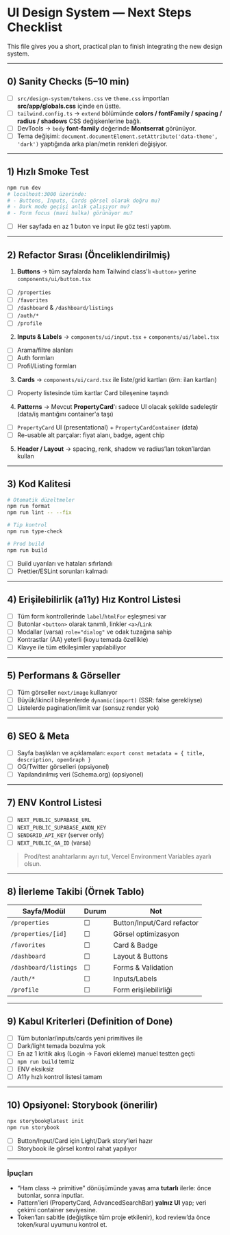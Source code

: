 # UI Design System — Next Steps Checklist

This file gives you a short, practical plan to finish integrating the new design system.

---

## 0) Sanity Checks (5–10 min)

- [ ] `src/design-system/tokens.css` ve `theme.css` importları **src/app/globals.css** içinde en üstte.
- [ ] `tailwind.config.ts` → `extend` bölümünde **colors / fontFamily / spacing / radius / shadows** CSS değişkenlerine bağlı.
- [ ] DevTools → `body` **font-family** değerinde **Montserrat** görünüyor.
- [ ] Tema değişimi: `document.documentElement.setAttribute('data-theme', 'dark')` yaptığında arka plan/metin renkleri değişiyor.

---

## 1) Hızlı Smoke Test

```bash
npm run dev
# localhost:3000 üzerinde:
# - Buttons, Inputs, Cards görsel olarak doğru mu?
# - Dark mode geçişi anlık çalışıyor mu?
# - Form focus (mavi halka) görünüyor mu?
```

- [ ] Her sayfada en az 1 buton ve input ile göz testi yaptım.

---

## 2) Refactor Sırası (Önceliklendirilmiş)

1. **Buttons** → tüm sayfalarda ham Tailwind class'lı `<button>` yerine `components/ui/button.tsx`

- [ ] `/properties`
- [ ] `/favorites`
- [ ] `/dashboard` & `/dashboard/listings`
- [ ] `/auth/*`
- [ ] `/profile`

2. **Inputs & Labels** → `components/ui/input.tsx` + `components/ui/label.tsx`

- [ ] Arama/filtre alanları
- [ ] Auth formları
- [ ] Profil/Listing formları

3. **Cards** → `components/ui/card.tsx` ile liste/grid kartları (örn: ilan kartları)

- [ ] Property listesinde tüm kartlar Card bileşenine taşındı

4. **Patterns** → Mevcut **PropertyCard**'ı sadece UI olacak şekilde sadeleştir (data/iş mantığını container'a taşı)

- [ ] `PropertyCard` UI (presentational) + `PropertyCardContainer` (data)
- [ ] Re-usable alt parçalar: fiyat alanı, badge, agent chip

5. **Header / Layout** → spacing, renk, shadow ve radius’ları token’lardan kullan

---

## 3) Kod Kalitesi

```bash
# Otomatik düzeltmeler
npm run format
npm run lint -- --fix

# Tip kontrol
npm run type-check

# Prod build
npm run build
```

- [ ] Build uyarıları ve hataları sıfırlandı
- [ ] Prettier/ESLint sorunları kalmadı

---

## 4) Erişilebilirlik (a11y) Hız Kontrol Listesi

- [ ] Tüm form kontrollerinde `label`/`htmlFor` eşleşmesi var
- [ ] Butonlar `<button>` olarak tanımlı, linkler `<a>`/`Link`
- [ ] Modallar (varsa) `role="dialog"` ve odak tuzağına sahip
- [ ] Kontrastlar (AA) yeterli (koyu temada özellikle)
- [ ] Klavye ile tüm etkileşimler yapılabiliyor

---

## 5) Performans & Görseller

- [ ] Tüm görseller `next/image` kullanıyor
- [ ] Büyük/ikincil bileşenlerde `dynamic(import)` (SSR: false gerekliyse)
- [ ] Listelerde pagination/limit var (sonsuz render yok)

---

## 6) SEO & Meta

- [ ] Sayfa başlıkları ve açıklamaları: `export const metadata = { title, description, openGraph }`
- [ ] OG/Twitter görselleri (opsiyonel)
- [ ] Yapılandırılmış veri (Schema.org) (opsiyonel)

---

## 7) ENV Kontrol Listesi

- [ ] `NEXT_PUBLIC_SUPABASE_URL`
- [ ] `NEXT_PUBLIC_SUPABASE_ANON_KEY`
- [ ] `SENDGRID_API_KEY` (server only)
- [ ] `NEXT_PUBLIC_GA_ID` (varsa)

> Prod/test anahtarlarını ayrı tut, Vercel Environment Variables ayarlı olsun.

---

## 8) İlerleme Takibi (Örnek Tablo)

| Sayfa/Modül           | Durum | Not                        |
| --------------------- | ----- | -------------------------- |
| `/properties`         | ☐     | Button/Input/Card refactor |
| `/properties/[id]`    | ☐     | Görsel optimizasyon        |
| `/favorites`          | ☐     | Card & Badge               |
| `/dashboard`          | ☐     | Layout & Buttons           |
| `/dashboard/listings` | ☐     | Forms & Validation         |
| `/auth/*`             | ☐     | Inputs/Labels              |
| `/profile`            | ☐     | Form erişilebilirliği      |

---

## 9) Kabul Kriterleri (Definition of Done)

- [ ] Tüm butonlar/inputs/cards yeni primitives ile
- [ ] Dark/light temada bozulma yok
- [ ] En az 1 kritik akış (Login → Favori ekleme) manuel testten geçti
- [ ] `npm run build` temiz
- [ ] ENV eksiksiz
- [ ] A11y hızlı kontrol listesi tamam

---

## 10) Opsiyonel: Storybook (önerilir)

```bash
npx storybook@latest init
npm run storybook
```

- [ ] Button/Input/Card için Light/Dark story’leri hazır
- [ ] Storybook ile görsel kontrol rahat yapılıyor

---

### İpuçları

- “Ham class → primitive” dönüşümünde yavaş ama **tutarlı** ilerle: önce butonlar, sonra inputlar.
- Pattern’leri (PropertyCard, AdvancedSearchBar) **yalnız UI** yap; veri çekimi container seviyesine.
- Token’ları sabitle (değiştikçe tüm proje etkilenir), kod review’da önce token/kural uyumunu kontrol et.
